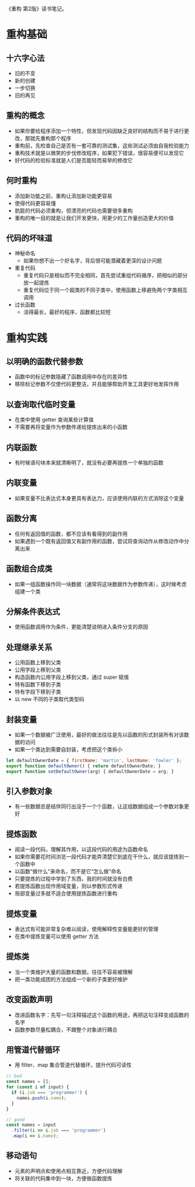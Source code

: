 <!--refactor-->

《重构 第2版》读书笔记。

<!--more-->

# 重构基础

## 十六字心法

- 旧的不变
- 新的创建
- 一步切换
- 旧的再见

## 重构的概念

- 如果你要给程序添加一个特性，但发现代码因缺乏良好的结构而不易于进行更改，那就先重构那个程序
- 重构前，先检查自己是否有一套可靠的测试集，这些测试必须由自我检验能力
- 重构技术就是以微笑的步伐修改程序，如果犯下错误，很容易便可以发现它
- 好代码的检验标准就是人们是否能轻而易举的修改它

## 何时重构

- 添加新功能之前，重构让添加新功能更容易
- 使得代码更容易懂
- 肮脏的代码必须重构，但漂亮的代码也需要很多重构
- 重构的唯一目的就是让我们开发更快，用更少的工作量创造更大的价值

## 代码的坏味道

- 神秘命名
    - 如果你想不出一个好名字，背后很可能潜藏着更深的设计问题
- 重复代码
    - 重复代码只是相似而不完全相同，首先尝试重组代码循序，把相似的部分放一起提炼
    - 重复代码位于同一个超类的不同子类中，使用函数上移避免两个字类相互调用
- 过长函数
    - 活得最长，最好的程序，函数都比较短

# 重构实践

## 以明确的函数代替参数

- 函数中的标记参数隐藏了函数调用中存在的差异性
- 移除标记参数不仅使代码更整洁，并且能够帮助开发工具更好地发挥作用

## 以查询取代临时变量

- 在类中使用 getter 查询某些计算值
- 不需要再将变量作为参数传递给提炼出来的小函数

## 内联函数

- 有时候语句块本来就清晰明了，就没有必要再提炼一个单独的函数

## 内联变量

- 如果变量不比表达式本身更具有表达力，应该使用内联的方式消除这个变量

## 函数分离

- 任何有返回值的函数，都不应该有看得到的副作用
- 如果遇到一个既有返回值又有副作用的函数，尝试将查询动作从修改动作中分离出来

## 函数组合成类

- 如果一组函数操作同一块数据（通常将这块数据作为参数传递），这时候考虑组建一个类

## 分解条件表达式

- 使用函数调用作为条件，更能清楚说明进入条件分支的原因

## 处理继承关系

- 公用函数上移到父类
- 公用字段上移到父类
- 构造函数内公用字段上移到父类，通过 super 赋值
- 特有函数下移到子类
- 特有字段下移到子类
- 以 new 不同的子类取代类型码

## 封装变量

- 如果一个数据被广泛使用，最好的做法往往是先以函数的形式封装所有对该数据的访问
- 如果一个类达到需要自封装，考虑把这个类拆小

```js
let defaultOwnerDate = { firstName: 'martin', lastName: 'fowler' };
export function defaultOwner() { return defaultOwnerDate; }
export function setDefaultOwner(arg) { defaultOwnerDate = arg; }
```

## 引入参数对象

- 有一些数据总是结伴同行出没于一个个函数，让这组数据组成一个参数对象更好

## 提炼函数

- 阅读一段代码，理解其作用，以这段代码的用途为函数命名
- 如果你需要花时间浏览一段代码才能弄清楚它到底在干什么，就应该提炼到一个函数中
- 以函数“做什么”来命名，而不是它“怎么做”命名
- 只要提炼的过程中学到了东西，我的时间就没有白费
- 若提炼函数出现作用域变量，则以参数形式传递
- 局部变量过多就不适合使用提炼函数进行重构

## 提炼变量

- 表达式有可能非常复杂难以阅读，使用解释性变量能更好的管理
- 在类中提炼变量可以使用 getter 方法

## 提炼类

- 当一个类维护大量的函数和数据，往往不容易被理解
- 把一类功能成团的方法组成一个新的子类更好维护

## 改变函数声明

- 改进函数名字：先写一句注释描述这个函数的用途，再把这句注释变成函数的名字
- 函数参数尽量松耦合，不跟整个对象进行耦合

## 用管道代替循环

- 用 filter、map 集合管道代替循环，提升代码可读性

```js
// bad
const names = [];
for (const i of input) {
  if (i.job === 'programmer') {
    names.push(i.name);
  }
}

// good
const names = input
  .filter(i => i.job === 'programmer')
  .map(i => i.name);
```

## 移动语句

- 元素的声明点和使用点相互靠近，方便代码理解
- 将关联的代码集中到一块，方便做函数提炼
